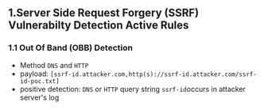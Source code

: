 

## 1.Server Side Request Forgery (SSRF) Vulnerabilty Detection Active Rules
### 1.1 Out Of Band (OBB) Detection
- Method `DNS` and `HTTP`
- payload: `[ssrf-id.attacker.com,http(s)://ssrf-id.attacker.com/ssrf-id-poc.txt]`
- positive detection: `DNS` or `HTTP` query string `ssrf-id`occurs in attacker server's log  
